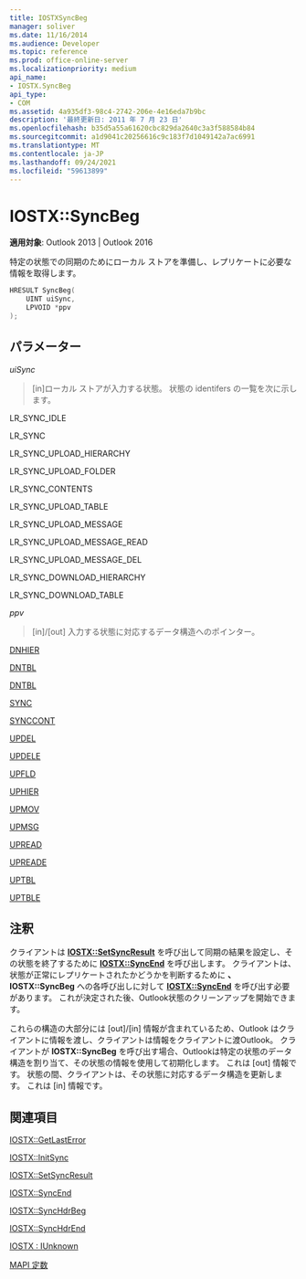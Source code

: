 ```yaml
---
title: IOSTXSyncBeg
manager: soliver
ms.date: 11/16/2014
ms.audience: Developer
ms.topic: reference
ms.prod: office-online-server
ms.localizationpriority: medium
api_name:
- IOSTX.SyncBeg
api_type:
- COM
ms.assetid: 4a935df3-98c4-2742-206e-4e16eda7b9bc
description: '最終更新日: 2011 年 7 月 23 日'
ms.openlocfilehash: b35d5a55a61620cbc829da2640c3a3f588584b84
ms.sourcegitcommit: a1d9041c20256616c9c183f7d1049142a7ac6991
ms.translationtype: MT
ms.contentlocale: ja-JP
ms.lasthandoff: 09/24/2021
ms.locfileid: "59613899"
---
```

# <a name="iostxsyncbeg"></a>IOSTX::SyncBeg

  
  
**適用対象**: Outlook 2013 | Outlook 2016 
  
特定の状態での同期のためにローカル ストアを準備し、レプリケートに必要な情報を取得します。
  
```cpp
HRESULT SyncBeg( 
    UINT uiSync, 
    LPVOID *ppv 
);
```

## <a name="parameters"></a>パラメーター

 _uiSync_
  
>  [in]ローカル ストアが入力する状態。 状態の identifers の一覧を次に示します。 
    
LR_SYNC_IDLE
  
> 
    
LR_SYNC
  
> 
    
LR_SYNC_UPLOAD_HIERARCHY
  
> 
    
LR_SYNC_UPLOAD_FOLDER
  
> 
    
LR_SYNC_CONTENTS
  
> 
    
LR_SYNC_UPLOAD_TABLE
  
> 
    
LR_SYNC_UPLOAD_MESSAGE
  
> 
    
LR_SYNC_UPLOAD_MESSAGE_READ
  
> 
    
LR_SYNC_UPLOAD_MESSAGE_DEL
  
> 
    
LR_SYNC_DOWNLOAD_HIERARCHY
  
> 
    
LR_SYNC_DOWNLOAD_TABLE
  
> 
    
 _ppv_
  
>  [in]/[out] 入力する状態に対応するデータ構造へのポインター。 
    
[DNHIER](dnhier.md)
  
> 
    
[DNTBL](dntbl.md)
  
> 
    
[DNTBL](dntbl.md)
  
> 
    
[SYNC](sync.md)
  
> 
    
[SYNCCONT](synccont.md)
  
> 
    
[UPDEL](updel.md)
  
> 
    
[UPDELE](updele.md)
  
> 
    
[UPFLD](upfld.md)
  
> 
    
[UPHIER](uphier.md)
  
> 
    
[UPMOV](upmov.md)
  
> 
    
[UPMSG](upmsg.md)
  
> 
    
[UPREAD](upread.md)
  
> 
    
[UPREADE](upreade.md)
  
> 
    
[UPTBL](uptbl.md)
  
> 
    
[UPTBLE](uptble.md)
  
> 
    
## <a name="remarks"></a>注釈

クライアントは **[IOSTX::SetSyncResult](iostx-setsyncresult.md)** を呼び出して同期の結果を設定し、その状態を終了するために **[IOSTX::SyncEnd](iostx-syncend.md)** を呼び出します。 クライアントは、状態が正常にレプリケートされたかどうかを判断するために **、IOSTX::SyncBeg** への各呼び出しに対して **[IOSTX::SyncEnd](iostx-syncend.md)** を呼び出す必要があります。 これが決定された後、Outlook状態のクリーンアップを開始できます。 
  
これらの構造の大部分には [out]/[in] 情報が含まれているため、Outlook はクライアントに情報を渡し、クライアントは情報をクライアントに渡Outlook。 クライアントが **IOSTX::SyncBeg** を呼び出す場合、Outlookは特定の状態のデータ構造を割り当て、その状態の情報を使用して初期化します。 これは [out] 情報です。 状態の間、クライアントは、その状態に対応するデータ構造を更新します。 これは [in] 情報です。 
  
## <a name="see-also"></a>関連項目



[IOSTX::GetLastError](iostx-getlasterror.md)
  
[IOSTX::InitSync](iostx-initsync.md)
  
[IOSTX::SetSyncResult](iostx-setsyncresult.md)
  
[IOSTX::SyncEnd](iostx-syncend.md)
  
[IOSTX::SyncHdrBeg](iostx-synchdrbeg.md)
  
[IOSTX::SyncHdrEnd](iostx-synchdrend.md)
  
[IOSTX : IUnknown](iostxiunknown.md)


[MAPI 定数](mapi-constants.md)

